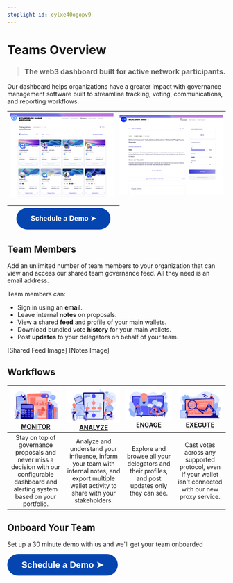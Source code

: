 ```yaml
---
stoplight-id: cylxe40ogopv9
---
```


# Teams Overview
<!-- theme: info -->
> ### The web3 dashboard built for active network participants.

Our dashboard helps organizations have a greater impact with governance management software built to streamline tracking, voting, communications, and reporting workflows.

| ![image.png](../../assets/images/image-35.png) |![image.png](../../assets/images/image-42.png)|
|    :----:   |    :----:   |

| |<a href="https://calendly.com/kevinnielsen/boardroom-teams-overview"><button style="all:unset;font-family:Helvetica,Arial,sans-serif;display:inline-block;max-width:100%;white-space:nowrap;overflow:hidden;text-overflow:ellipsis;background-color:#0445AF;color:#FFFFFF;font-size:16px;border-radius:25px;padding:0 33px;font-weight:bold;height:50px;cursor:pointer;line-height:50px;text-align:center;margin:0;text-decoration:none;">Schedule a Demo ➤</button><a/> | |
|   :----:   |    :----:   |    :----:   |  


## Team Members

Add an unlimited number of team members to your organization that can view and access our shared team governance feed. All they need is an email address.

Team members can:

- Sign in using an **email**.
- Leave internal **notes** on proposals.
- View a shared **feed** and profile of your main wallets.
- Download bundled vote **history** for your main wallets.
- Post **updates** to your delegators on behalf of your team. 

[Shared Feed Image] [Notes Image]


## Workflows
|![image.png](../../assets/images/image-76.png)[**MONITOR**](2-Voting.md)|![image.png](../../assets/images/image-75.png)[**ANALYZE**](4-Profile.md)|![image.png](../../assets/images/image-73.png)[**ENGAGE**](3-Delegation.md)|![image.png](../../assets/images/image-78.png)[**EXECUTE**](2-Voting.md)|
|   :----:         |    :----:   |   :----:   |   :----:    |
| Stay on top of governance proposals and never miss a decision with our configurable dashboard and alerting system based on your portfolio. | Analyze and understand your influence, inform your team with internal notes, and export multiple wallet activity to share with your stakeholders. | Explore and browse all your delegators and their profiles, and post updates only they can see.  | Cast votes across any supported protocol, even if your wallet isn't connected with our new proxy service. |

## Onboard Your Team
Set up a 30 minute demo with us and we'll get your team onboarded 

<a href="https://docs.boardroom.io/docs/documentation/d38s5vzb9qion-partner-with-boardroom"><button style="all:unset;font-family:Helvetica,Arial,sans-serif;display:inline-block;max-width:100%;white-space:nowrap;overflow:hidden;text-overflow:ellipsis;background-color:#0445AF;color:#FFFFFF;font-size:20px;border-radius:25px;padding:0 33px;font-weight:bold;height:50px;cursor:pointer;line-height:50px;text-align:center;margin:0;text-decoration:none;">Schedule a Demo ➤</button><a/>